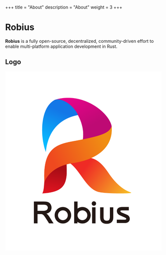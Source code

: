 +++
title = "About"
description = "About"
weight = 3
+++

# Robius

**Robius** is a fully open-source, decentralized, community-driven effort to enable multi-platform application development in Rust.

## Logo

![](/robius-logo-text.png)
